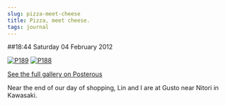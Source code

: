 ```yaml
---
slug: pizza-meet-cheese
title: Pizza, meet cheese.
tags: journal
---
```


##18:44 Saturday 04 February 2012

[![P189](http://getfile7.posterous.com/getfile/files.posterous.com/thunderrabbit/cafnjcedEpErAuExIEChyqzIzJAtDClGEHGHvwrdIphCzoplIiaIuFmrhiEc/p189.jpg.scaled500.jpg)](http://getfile4.posterous.com/getfile/files.posterous.com/thunderrabbit/cafnjcedEpErAuExIEChyqzIzJAtDClGEHGHvwrdIphCzoplIiaIuFmrhiEc/p189.jpg.scaled1000.jpg) [![P188](http://getfile1.posterous.com/getfile/files.posterous.com/thunderrabbit/bAiiGErBwqxvpmDErIzhuyaiJIgEaacHjAykosGIwuxlEwiBbmbhyjadaspt/p188.jpg.scaled500.jpg)](http://getfile3.posterous.com/getfile/files.posterous.com/thunderrabbit/bAiiGErBwqxvpmDErIzhuyaiJIgEaacHjAykosGIwuxlEwiBbmbhyjadaspt/p188.jpg.scaled1000.jpg)

[See the full gallery on Posterous](http://stream.robnugen.com/pizza-meet-cheese)

Near the end of our day of shopping, Lin and I are at Gusto near Nitori in Kawasaki.
